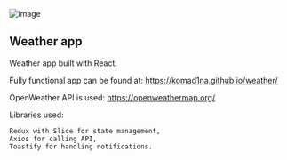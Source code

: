 ![image](https://i.ibb.co/9n8Ptpb/wheater.png)

## Weather app


Weather app built with React.

Fully functional app can be found at: https://komad1na.github.io/weather/

OpenWeather API is used: https://openweathermap.org/

Libraries used: 

```
Redux with Slice for state management, 
Axios for calling API, 
Toastify for handling notifications.
```

